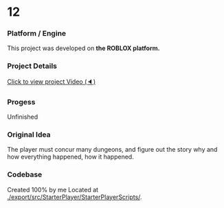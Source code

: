 # 12

### Platform / Engine
This project was developed on **the ROBLOX platform.**

### Project Details
[Click to view project Video  (🔈)](https://hyper-tech.ch/!videos/SAE/12.mp4)

### Progess
Unfinished

### Original Idea
The player must concur many dungeons, and figure out the story why and how everything happened, how it happened.

### Codebase
Created 100% by me
Located at [./export/src/StarterPlayer/StarterPlayerScripts/](./export/src/StarterPlayer/StarterPlayerScripts/).